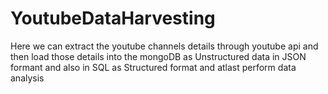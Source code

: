 # YoutubeDataHarvesting
Here we can extract the youtube channels details through youtube api and then load those details into the mongoDB as Unstructured data in JSON formant and also in SQL as Structured format and atlast perform data analysis
